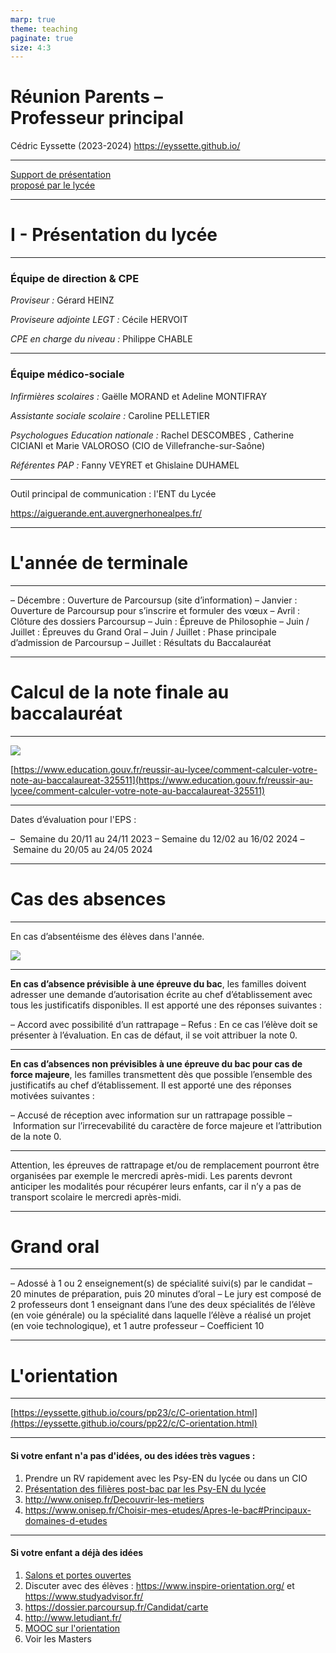 ```yaml
---
marp: true
theme: teaching
paginate: true
size: 4:3
---
```


<!-- _class: titre -->

# Réunion Parents –<br>Professeur principal <!-- fit -->

Cédric Eyssette (2023-2024)
https://eyssette.github.io/

---
<!-- _class:  -->
<style scoped>
section a {font-size:1.5em; line-height:1em}
</style>
[Support de présentation <br>proposé par le lycée](https://nuage03.apps.education.fr/index.php/s/jXz3qRdLsk8JBWQ)



---
<!-- _class: partie -->
# I - Présentation du lycée

---
<!-- _class:  -->
### Équipe de direction & CPE

*Proviseur :* Gérard HEINZ

*Proviseure adjointe LEGT :* Cécile HERVOIT

*CPE en charge du niveau :* Philippe CHABLE


---
<!-- _class: fppp -->
### Équipe médico-sociale

_Infirmières scolaires :_ Gaëlle MORAND et Adeline MONTIFRAY

_Assistante sociale scolaire :_ Caroline PELLETIER

_Psychologues Education nationale :_ Rachel DESCOMBES , Catherine CICIANI et Marie VALOROSO (CIO de Villefranche-sur-Saône)

_Référentes PAP :_ Fanny VEYRET et Ghislaine DUHAMEL

---
<!-- _class:  -->

Outil principal de communication :
l'ENT du Lycée

https://aiguerande.ent.auvergnerhonealpes.fr/

---
<!-- _class: partie -->
# L'année de terminale


---
<!-- _class: fppppp -->
– Décembre : Ouverture de Parcoursup (site d’information)
– Janvier : Ouverture de Parcoursup pour s’inscrire et formuler des vœux
– Avril : Clôture des dossiers Parcoursup
– Juin : Épreuve de Philosophie
– Juin / Juillet : Épreuves du Grand Oral
– Juin / Juillet : Phase principale d’admission de Parcoursup
– Juillet : Résultats du Baccalauréat 



---
<!-- _class: partie -->
# Calcul de la note finale au baccalauréat

---
<!-- _class: i1t1 pp vertical fmmmmmmmmmmmm -->
![](https://www.education.gouv.fr/sites/default/files/styles/embed_image/public/2021-10/r-partition-de-la-note-finale-gt-octobre-95074.jpg?itok=DKavmuZV)

[https://www.education.gouv.fr/reussir-au-lycee/comment-calculer-votre-note-au-baccalaureat-325511](https://www.education.gouv.fr/reussir-au-lycee/comment-calculer-votre-note-au-baccalaureat-325511)

<!-- Préciser : contrôle continu suppose moyenne représentative-->


---
<!-- _class:  -->

Dates d’évaluation pour l'EPS :

–  Semaine du 20/11 au 24/11 2023
– Semaine du 12/02 au 16/02 2024
– Semaine du 20/05 au 24/05 2024

---
<!-- _class: partie -->
# Cas des absences

---
<!-- _class: i1t1 vertical fmmm -->
En cas d’absentéisme des élèves dans l'année.

![](https://minio.apps.education.fr/codimd-prod/uploads/upload_d902162466a56dd171faf63f8f3cdbfd.png)

---
<!-- _class: fpppppp-->
**En cas d’absence prévisible à une épreuve du bac**, les familles doivent adresser une demande d’autorisation écrite au chef d’établissement avec tous les justificatifs disponibles. Il est apporté une des réponses suivantes :

– Accord avec possibilité d’un rattrapage
– Refus : En ce cas l’élève doit se présenter à l’évaluation. En cas de défaut, il se voit attribuer la note 0.


---
<!-- _class: fpppppp -->
**En cas d’absences non prévisibles à une épreuve du bac pour cas de force majeure**, les familles transmettent dès que possible l’ensemble des justificatifs au chef d’établissement. Il est apporté une des réponses motivées suivantes :

– Accusé de réception avec information sur un rattrapage possible
– Information sur l’irrecevabilité du caractère de force majeure et l’attribution de la note 0.


---
<!-- _class:  -->
Attention, les épreuves de rattrapage et/ou de remplacement pourront être organisées par exemple le mercredi après-midi. Les parents devront anticiper les modalités pour récupérer leurs enfants, car il n’y a pas de transport scolaire le mercredi après-midi.



---
<!-- _class: partie -->
# Grand oral


---
<!-- _class: fppppp  -->
– Adossé à 1 ou 2 enseignement(s) de spécialité suivi(s) par le candidat
<span data-marpit-fragment="1">– 20 minutes de préparation, puis 20 minutes d’oral</span>
<span data-marpit-fragment="2">– Le jury est composé de 2 professeurs dont 1 enseignant dans l’une des deux spécialités de l’élève (en voie générale) ou la spécialité dans laquelle l’élève a réalisé un projet (en voie technologique), et 1 autre professeur</span>
<span data-marpit-fragment="3">– Coefficient 10</span>


---
<!-- _class: partie -->
# L'orientation


---
<!-- _class:  -->
[https://eyssette.github.io/cours/pp23/c/C-orientation.html](https://eyssette.github.io/cours/pp22/c/C-orientation.html)

---
<!-- _class: fpppp -->
####  Si votre enfant n'a pas d'idées, ou des idées très vagues :
1) Prendre un RV rapidement avec les Psy-EN du lycée ou dans un CIO
2) [Présentation des filières post-bac par les Psy-EN du lycée](https://drive.google.com/file/d/1IvUiAFNcRYdG6_Be7c3niqe0tlnUqx4Q/view)
3) http://www.onisep.fr/Decouvrir-les-metiers
4) https://www.onisep.fr/Choisir-mes-etudes/Apres-le-bac#Principaux-domaines-d-etudes

---
<!-- _class: fpppp -->
####  Si votre enfant a déjà des idées
1) [Salons et portes ouvertes](https://eyssette.github.io/cours/pp22/c/C-orientation.html#2-des-dates-%C3%A0-ne-pas-manquer)
2) Discuter avec des élèves : https://www.inspire-orientation.org/ et
https://www.studyadvisor.fr/
3) https://dossier.parcoursup.fr/Candidat/carte
4) http://www.letudiant.fr/
5) [MOOC sur l'orientation](https://eyssette.github.io/cours/pp22/c/C-orientation.html#8-mooc-sur-lorientation)
6) Voir les Masters